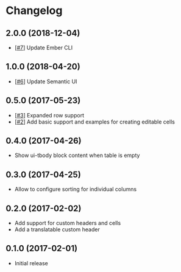 # Changelog

## 2.0.0 (2018-12-04)

* [[#7](https://github.com/quantosobra/ember-semantic-ui-table/pull/7)] Update Ember CLI

## 1.0.0 (2018-04-20)

* [[#6](https://github.com/quantosobra/ember-semantic-ui-table/pull/6)] Update Semantic UI

## 0.5.0 (2017-05-23)

* [[#3](https://github.com/quantosobra/ember-semantic-ui-table/pull/3)] Expanded row support
* [[#2](https://github.com/quantosobra/ember-semantic-ui-table/pull/2)] Add basic support and examples for creating editable cells

## 0.4.0 (2017-04-26)

* Show ui-tbody block content when table is empty

## 0.3.0 (2017-04-25)

* Allow to configure sorting for individual columns

## 0.2.0 (2017-02-02)

* Add support for custom headers and cells
* Add a translatable custom header

## 0.1.0 (2017-02-01)

* Initial release
